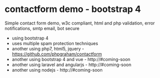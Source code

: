 # contactform demo - bootstrap 4

Simple contact form demo, w3c compliant, html and php validation, error notifications, smtp email, bot secure
* using bootstrap 4
* uses multiple spam protection techniques
* another using php7, html5, jquery - https://github.com/phpgraham/contactform
* another using bootstrap 4 and vue - http://#coming-soon
* another using laravel and angularjs - http://#coming-soon
* another using nodejs - http://#coming-soon
